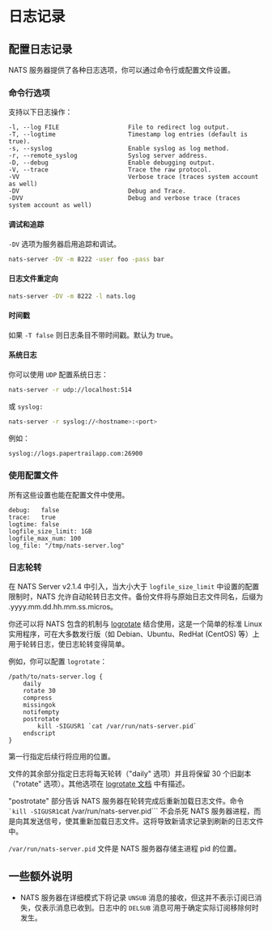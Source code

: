 # 日志记录

## 配置日志记录

NATS 服务器提供了各种日志选项，你可以通过命令行或配置文件设置。

### 命令行选项

支持以下日志操作：

```
-l, --log FILE                   File to redirect log output.
-T, --logtime                    Timestamp log entries (default is true).
-s, --syslog                     Enable syslog as log method.
-r, --remote_syslog              Syslog server address.
-D, --debug                      Enable debugging output.
-V, --trace                      Trace the raw protocol.
-VV                              Verbose trace (traces system account as well)
-DV                              Debug and Trace.
-DVV                             Debug and verbose trace (traces system account as well)
```

#### 调试和追踪

`-DV` 选项为服务器启用追踪和调试。

```bash
nats-server -DV -m 8222 -user foo -pass bar
```

#### 日志文件重定向

```bash
nats-server -DV -m 8222 -l nats.log
```

#### 时间戳

如果 `-T false` 则日志条目不带时间戳。默认为 true。

#### 系统日志

你可以使用 `UDP` 配置系统日志：

```bash
nats-server -r udp://localhost:514
```

或 `syslog:`

```bash
nats-server -r syslog://<hostname>:<port>
```

例如：

```bash
syslog://logs.papertrailapp.com:26900
```

### 使用配置文件

所有这些设置也能在配置文件中使用。

```
debug:   false
trace:   true
logtime: false
logfile_size_limit: 1GB
logfile_max_num: 100
log_file: "/tmp/nats-server.log"
```

### 日志轮转

在 NATS Server v2.1.4 中引入，当大小大于 `logfile_size_limit` 中设置的配置限制时，NATS 允许自动轮转日志文件。备份文件将与原始日志文件同名，后缀为 .yyyy.mm.dd.hh.mm.ss.micros。

你还可以将 NATS 包含的机制与 [logrotate](https://github.com/logrotate/logrotate) 结合使用，这是一个简单的标准 Linux 实用程序，可在大多数发行版（如 Debian、Ubuntu、RedHat (CentOS) 等）上用于轮转日志，使日志轮转变得简单。

例如，你可以配置 `logrotate`：

```
/path/to/nats-server.log {
    daily
    rotate 30
    compress
    missingok
    notifempty
    postrotate
        kill -SIGUSR1 `cat /var/run/nats-server.pid`
    endscript
}
```

第一行指定后续行将应用的位置。

文件的其余部分指定日志将每天轮转（"daily" 选项）并且将保留 30 个旧副本（"rotate" 选项）。其他选项在 [logrotate 文档](https://linux.die.net/man/8/logrotate) 中有描述。

"postrotate" 部分告诉 NATS 服务器在轮转完成后重新加载日志文件。命令 `` `kill -SIGUSR1 ``cat /var/run/nats-server.pid\`\`\` 不会杀死 NATS 服务器进程，而是向其发送信号，使其重新加载日志文件。这将导致新请求记录到刷新的日志文件中。

`/var/run/nats-server.pid` 文件是 NATS 服务器存储主进程 pid 的位置。

## 一些额外说明

* NATS 服务器在详细模式下将记录 `UNSUB` 消息的接收，但这并不表示订阅已消失，仅表示消息已收到。日志中的 `DELSUB` 消息可用于确定实际订阅移除何时发生。
